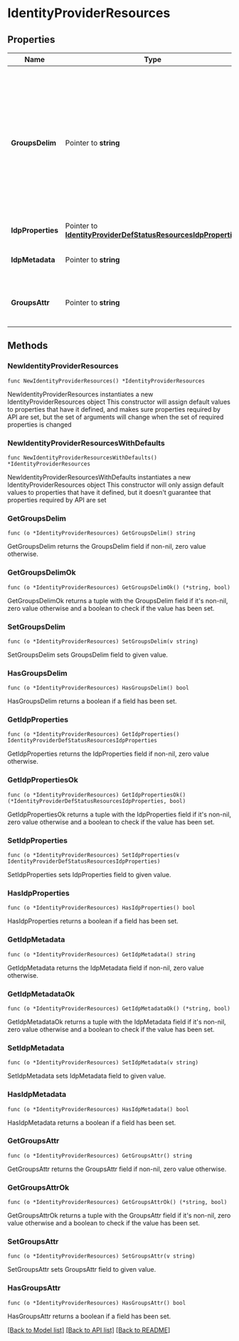 # IdentityProviderResources

## Properties

Name | Type | Description | Notes
------------ | ------------- | ------------- | -------------
**GroupsDelim** | Pointer to **string** | If groups delimiter is provided groups are assumed to be represented as a single attribute and the delimiter is used to split the attribute&#39;s value into multiple groups.  | [optional] 
**IdpProperties** | Pointer to [**IdentityProviderDefStatusResourcesIdpProperties**](IdentityProviderDefStatusResourcesIdpProperties.md) |  | [optional] 
**IdpMetadata** | Pointer to **string** | Metadata in xml format with IDP details. | [optional] 
**GroupsAttr** | Pointer to **string** | Saml assertion groups attribute element. | [optional] 

## Methods

### NewIdentityProviderResources

`func NewIdentityProviderResources() *IdentityProviderResources`

NewIdentityProviderResources instantiates a new IdentityProviderResources object
This constructor will assign default values to properties that have it defined,
and makes sure properties required by API are set, but the set of arguments
will change when the set of required properties is changed

### NewIdentityProviderResourcesWithDefaults

`func NewIdentityProviderResourcesWithDefaults() *IdentityProviderResources`

NewIdentityProviderResourcesWithDefaults instantiates a new IdentityProviderResources object
This constructor will only assign default values to properties that have it defined,
but it doesn't guarantee that properties required by API are set

### GetGroupsDelim

`func (o *IdentityProviderResources) GetGroupsDelim() string`

GetGroupsDelim returns the GroupsDelim field if non-nil, zero value otherwise.

### GetGroupsDelimOk

`func (o *IdentityProviderResources) GetGroupsDelimOk() (*string, bool)`

GetGroupsDelimOk returns a tuple with the GroupsDelim field if it's non-nil, zero value otherwise
and a boolean to check if the value has been set.

### SetGroupsDelim

`func (o *IdentityProviderResources) SetGroupsDelim(v string)`

SetGroupsDelim sets GroupsDelim field to given value.

### HasGroupsDelim

`func (o *IdentityProviderResources) HasGroupsDelim() bool`

HasGroupsDelim returns a boolean if a field has been set.

### GetIdpProperties

`func (o *IdentityProviderResources) GetIdpProperties() IdentityProviderDefStatusResourcesIdpProperties`

GetIdpProperties returns the IdpProperties field if non-nil, zero value otherwise.

### GetIdpPropertiesOk

`func (o *IdentityProviderResources) GetIdpPropertiesOk() (*IdentityProviderDefStatusResourcesIdpProperties, bool)`

GetIdpPropertiesOk returns a tuple with the IdpProperties field if it's non-nil, zero value otherwise
and a boolean to check if the value has been set.

### SetIdpProperties

`func (o *IdentityProviderResources) SetIdpProperties(v IdentityProviderDefStatusResourcesIdpProperties)`

SetIdpProperties sets IdpProperties field to given value.

### HasIdpProperties

`func (o *IdentityProviderResources) HasIdpProperties() bool`

HasIdpProperties returns a boolean if a field has been set.

### GetIdpMetadata

`func (o *IdentityProviderResources) GetIdpMetadata() string`

GetIdpMetadata returns the IdpMetadata field if non-nil, zero value otherwise.

### GetIdpMetadataOk

`func (o *IdentityProviderResources) GetIdpMetadataOk() (*string, bool)`

GetIdpMetadataOk returns a tuple with the IdpMetadata field if it's non-nil, zero value otherwise
and a boolean to check if the value has been set.

### SetIdpMetadata

`func (o *IdentityProviderResources) SetIdpMetadata(v string)`

SetIdpMetadata sets IdpMetadata field to given value.

### HasIdpMetadata

`func (o *IdentityProviderResources) HasIdpMetadata() bool`

HasIdpMetadata returns a boolean if a field has been set.

### GetGroupsAttr

`func (o *IdentityProviderResources) GetGroupsAttr() string`

GetGroupsAttr returns the GroupsAttr field if non-nil, zero value otherwise.

### GetGroupsAttrOk

`func (o *IdentityProviderResources) GetGroupsAttrOk() (*string, bool)`

GetGroupsAttrOk returns a tuple with the GroupsAttr field if it's non-nil, zero value otherwise
and a boolean to check if the value has been set.

### SetGroupsAttr

`func (o *IdentityProviderResources) SetGroupsAttr(v string)`

SetGroupsAttr sets GroupsAttr field to given value.

### HasGroupsAttr

`func (o *IdentityProviderResources) HasGroupsAttr() bool`

HasGroupsAttr returns a boolean if a field has been set.


[[Back to Model list]](../README.md#documentation-for-models) [[Back to API list]](../README.md#documentation-for-api-endpoints) [[Back to README]](../README.md)



